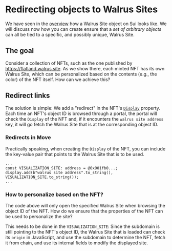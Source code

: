 # Redirecting objects to Walrus Sites

We have seen in the [overview](./overview.md) how a Walrus Site object on Sui looks like. We will
discuss now how you can create ensure that a *set of arbitrary objects* can all be tied to a
specific, and possibly unique, Walrus Site.

## The goal

Consider a collection of NFTs, such as the one published by <https://flatland.walrus.site>. As we
show there, each minted NFT has its own Walrus Site, which can be personalized based on the contents
(e.g., the color) of the NFT itself. How can we achieve this?

## Redirect links

The solution is simple: We add a "redirect" in the NFT's
[`Display`](https://docs.sui.io/standards/display#sui-utility-objects) property. Each time an NFT's
object ID is browsed through a portal, the portal will check the `Display` of the NFT and, if it
encounters the `walrus site address` key, it will go fetch the Walrus Site that is at the
corresponding object ID.

### Redirects in Move

Practically speaking, when creating the `Display` of the NFT, you can include the key-value pair
that points to the Walrus Site that is to be used.

``` move
...
const VISUALIZATION_SITE: address = @0x901fb0...;
display.add(b"walrus site address".to_string(), VISUALIZATION_SITE.to_string());
...
```

### How to personalize based on the NFT?

The code above will only open the specified Walrus Site when browsing the object ID of the NFT. How
do we ensure that the properties of the NFT can be used to personalize the site?

This needs to be done in the `VISUALIZATION_SITE`: Since the subdomain is still pointing to the
NFT's object ID, the Walrus Site that is loaded can check its `origin` in JavaScript, and use the
subdomain to determine the NFT, fetch it from chain, and use its internal fields to modify the
displayed site.
